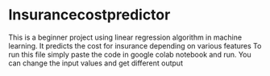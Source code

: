 # Insurancecostpredictor

This is a beginner project using linear regression algorithm in machine learning. It predicts the cost for insurance depending on various features 
To run this file simply paste the code in google colab notebook and run.
You can change the input values and get different output 
